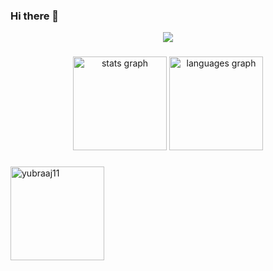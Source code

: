 ### Hi there 👋
<div align="center">
  <img src="https://visitor-badge.laobi.icu/badge?page_id=yubraaj11.yubraaj11&"  />
</div>

###

<div align="center">
  <img src="https://github-readme-stats.vercel.app/api?username=yubraaj11&hide_title=false&hide_rank=false&show_icons=true&include_all_commits=true&count_private=true&disable_animations=false&locale=en&hide_border=false&order=1" height="150" alt="stats graph"  />
  <img src="https://github-readme-stats.vercel.app/api/top-langs?username=yubraaj11&locale=en&hide_title=false&layout=compact&card_width=320&langs_count=5&hide_border=false&order=2" height="150" alt="languages graph"  />
</div>

###


<div>
  <img align="left" src="https://github-readme-streak-stats.herokuapp.com/?user=yubraaj11" height="150" alt="yubraaj11" />
</div>
